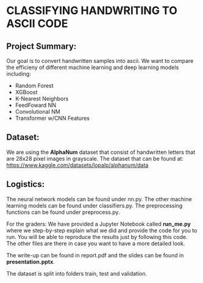 # **CLASSIFYING HANDWRITING TO ASCII CODE**

Project Summary:
----------------
Our goal is to convert handwritten samples into ascii. We want to compare the efficieny of different machine learning and deep learning models including:
* Random Forest
* XGBoost
* K-Nearest Neighbors
* FeedFoward NN
* Convolutional NM
* Transformer w/CNN Features


Dataset:
-----------
We are using the **AlphaNum** dataset that consist of handwritten letters that are 28x28 pixel images in grayscale. 
The dataset that can be found at: https://www.kaggle.com/datasets/lopalp/alphanum/data

Logistics:
------------------
The neural network models can be found under nn.py. The other machine learning models can be found under classifiers.py. The preprocessing functions can be found under preprocess.py. 

For the graders: We have provided a Jupyter Notebook called **run_me.py** where we step-by-step explain what we did and provide the code for you to run. You will be able to reproduce the results just by following this code. The other files are there in case you want to have a more detailed look.

The write-up can be found in report.pdf and the slides can be found in **presentation.pptx**.

The dataset is split into folders train, test and validation.
